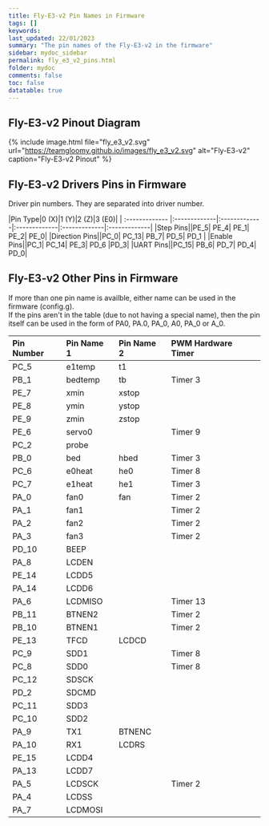 ```yaml
---
title: Fly-E3-v2 Pin Names in Firmware
tags: []
keywords: 
last_updated: 22/01/2023
summary: "The pin names of the Fly-E3-v2 in the firmware"
sidebar: mydoc_sidebar
permalink: fly_e3_v2_pins.html
folder: mydoc
comments: false
toc: false
datatable: true
---
```


## Fly-E3-v2 Pinout Diagram

{% include image.html file="fly_e3_v2.svg" url="https://teamgloomy.github.io/images/fly_e3_v2.svg" alt="Fly-E3-v2" caption="Fly-E3-v2 Pinout" %}

## Fly-E3-v2 Drivers Pins in Firmware

Driver pin numbers. They are separated into driver number.

<div class="datatable-begin"></div>

|Pin Type|0 (X)|1 (Y)|2 (Z)|3 (E0)|
| :------------- |:-------------|:-------------|:-------------|:-------------|:-------------|
|Step Pins||PE_5| PE_4| PE_1| PE_2| PE_0|
|Direction Pins||PC_0| PC_13| PB_7| PD_5| PD_1 |
|Enable Pins||PC_1| PC_14| PE_3| PD_6 |PD_3|
|UART Pins||PC_15| PB_6| PD_7| PD_4| PD_0|

<div class="datatable-end"></div>

## Fly-E3-v2 Other Pins in Firmware 

If more than one pin name is availble, either name can be used in the firmware (config.g).    
If the pins aren't in the table (due to not having a special name), then the pin itself can be used in the form of PA0, PA.0, PA_0, A0, PA_0 or A_0.  

<div class="datatable-begin"></div>

|Pin Number|Pin Name 1|Pin Name 2|PWM Hardware Timer|
| :------------- |:-------------|:-------------|:-------------|
|PC_5|e1temp|t1||
|PB_1|bedtemp|tb|Timer 3|
|PE_7|xmin|xstop||
|PE_8|ymin|ystop||
|PE_9|zmin|zstop||
|PE_6|servo0||Timer 9|
|PC_2|probe|||
|PB_0|bed|hbed|Timer 3|
|PC_6|e0heat|he0|Timer 8|
|PC_7|e1heat|he1|Timer 3|
|PA_0|fan0|fan|Timer 2|
|PA_1|fan1||Timer 2|
|PA_2|fan2||Timer 2|
|PA_3|fan3||Timer 2|
|PD_10|BEEP|||
|PA_8|LCDEN|||
|PE_14|LCDD5|||
|PA_14|LCDD6|||
|PA_6|LCDMISO||Timer 13|
|PB_11|BTNEN2||Timer 2|
|PB_10|BTNEN1||Timer 2|
|PE_13|TFCD|LCDCD||
|PC_9|SDD1||Timer 8|
|PC_8|SDD0||Timer 8|
|PC_12|SDSCK|||
|PD_2|SDCMD|||
|PC_11|SDD3|||
|PC_10|SDD2|||
|PA_9|TX1|BTNENC||
|PA_10|RX1|LCDRS||
|PE_15|LCDD4|||
|PA_13|LCDD7|||
|PA_5|LCDSCK||Timer 2|
|PA_4|LCDSS|||
|PA_7|LCDMOSI|||

<div class="datatable-end"></div>